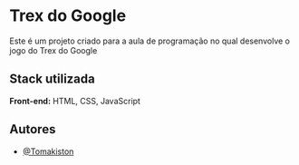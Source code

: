
# Trex do Google

Este é um projeto criado para a aula de programação no qual desenvolve o jogo do Trex do Google


## Stack utilizada

**Front-end:** HTML, CSS, JavaScript


## Autores

- [@Tomakiston](https://github.com/Tomakiston)

